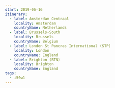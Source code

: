 ```yaml
---
start: 2019-06-16
itinerary:
  - label: Amsterdam Centraal
    locality: Amsterdam
    countryName: Netherlands
  - label: Brussels-South
    locality: Brussels
    countryName: Belgium
  - label: London St Pancras International (STP)
    locality: London
    countryName: England
  - label: Brighton (BTN)
    locality: Brighton
    countryName: England
tags:
  - i50w1
---
```


